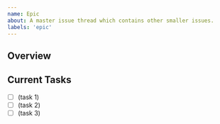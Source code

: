 ```yaml
---
name: Epic
about: A master issue thread which contains other smaller issues.
labels: 'epic'
---
```


## Overview

<!-- Describe what this epic is all about and how the project could benefit from it. -->

## Current Tasks

<!-- List all the tasks here in markdown checkboxes. These can later be spun off into their own issue threads through the GitHub UI. -->

- [ ] (task 1)
- [ ] (task 2)
- [ ] (task 3)
